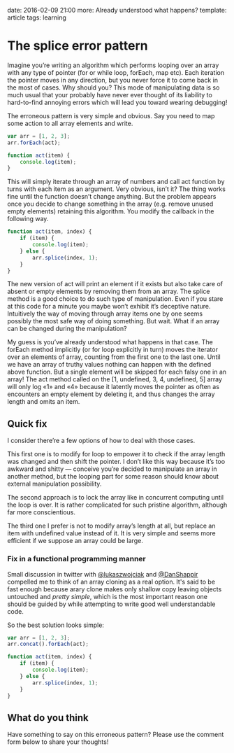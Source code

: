 date: 2016-02-09 21:00
more: Already understood what happens?
template: article
tags: learning

# The splice error pattern

Imagine you’re writing an algorithm which performs looping over an array with any type of pointer (for or while loop, forEach, map etc). Each iteration the pointer moves in any direction, but you never force it to come back in the most of cases. Why should you? This mode of manipulating data is so much usual that your probably have never ever thought of its liability to hard-to-find annoying errors which will lead you toward wearing debugging!

The erroneous pattern is very simple and obvious. Say you need to map some action to all array elements and write.


```javascript
var arr = [1, 2, 3];
arr.forEach(act);

function act(item) {
	console.log(item);
}
```

This will simply iterate through an array of numbers and call act function by turns with each item as an argument. Very obvious, isn’t it? The thing works fine until the function doesn’t change anything. But the problem appears once you decide to change something in the array (e.g. remove unused empty elements) retaining this algorithm. You modify the callback in the following way.

```javascript
function act(item, index) {
	if (item) {
		console.log(item);
	} else {
		arr.splice(index, 1);
	}
}
```

The new version of act will print an element if it exists but also take care of absent or empty elements by removing them from an array. The splice method is a good choice to do such type of manipulation. Even if you stare at this code for a minute you maybe won’t exhibit it’s deceptive nature. Intuitively the way of moving through array items one by one seems possibly the most safe way of doing something. But wait. What if an array can be changed during the manipulation?

My guess is you’ve already understood what happens in that case. The forEach method implicitly (or for loop explicitly in turn) moves the iterator over an elements of array, counting from the first one to the last one. Until we have an array of truthy values nothing can happen with the defined above function. But a single element will be skipped for each falsy one in an array! The act method called on the [1, undefined, 3, 4, undefined, 5] array will only log «1» and «4» because it latently moves the pointer as often as encounters an empty element by deleting it, and thus changes the array length and omits an item.


## Quick fix

I consider there’re a few options of how to deal with those cases.

This first one is to modify for loop to empower it to check if the array length was changed and then shift the pointer. I don’t like this way because it’s too awkward and shitty — conceive you’re decided to manipulate an array in another method, but the looping part for some reason should know about external manipulation possibility.

The second approach is to lock the array like in concurrent computing until the loop is over. It is rather complicated for such pristine algorithm, although far more conscientious.

The third one I prefer is not to modify array’s length at all, but replace an item with undefined value instead of it. It is very simple and seems more efficient if we suppose an array could be large.


### Fix in a functional programming manner

Small discussion in twitter with [@lukaszwojciak](//twitter.com/lukaszwojciak) and [@DanShappir](//twitter.com/DanShappir) compelled me to think of an array cloning as a real option. It's said to be fast enough because arary clone makes only shallow copy leaving objects untouched and _pretty simple_, which is the most important reason one should be guided by while attempting to write good well understandable code.

So the best solution looks simple:

```javascript
var arr = [1, 2, 3];
arr.concat().forEach(act);

function act(item, index) {
	if (item) {
		console.log(item);
	} else {
		arr.splice(index, 1);
	}
}
```

## What do you think
Have something to say on this erroneous pattern? Please use the comment form below to share your thoughts!
